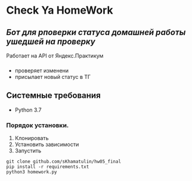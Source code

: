 # Check Ya HomeWork
## _Бот для рповерки статуса домашней работы ушедшей на проверку_
Работает на API от Яндекс.Практикум
###  
- проверяет изменени
- присылает новый статус в ТГ

## Системные требования
- Python 3.7

### Порядок установки.
1) Клонировать
2) Установить зависимости
3) Запустить

```
git clone github.com/sKhamatulin/hw05_final
pip install -r requirements.txt
python3 homework.py
```
